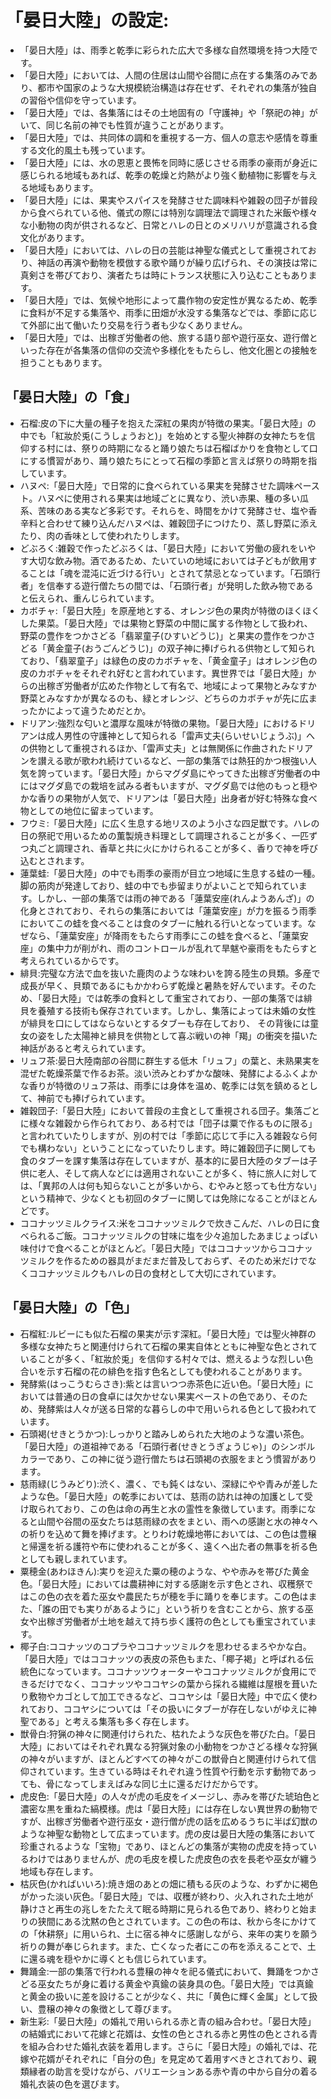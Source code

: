 # 「晏日大陸」の設定:

* 「晏日大陸」は、雨季と乾季に彩られた広大で多様な自然環境を持つ大陸です。
* 「晏日大陸」においては、人間の住居は山間や谷間に点在する集落のみであり、都市や国家のような大規模統治構造は存在せず、それぞれの集落が独自の習俗や信仰を守っています。
* 「晏日大陸」では、各集落にはその土地固有の「守護神」や「祭祀の神」がいて、同じ名前の神でも性質が違うことがあります。
* 「晏日大陸」では、共同体の調和を重視する一方、個人の意志や感情を尊重する文化的風土も残っています。
* 「晏日大陸」には、水の恩恵と畏怖を同時に感じさせる雨季の豪雨が身近に感じられる地域もあれば、乾季の乾燥と灼熱がより強く動植物に影響を与える地域もあります。
* 「晏日大陸」には、果実やスパイスを発酵させた調味料や雑穀の団子が普段から食べられている他、儀式の際には特別な調理法で調理された米飯や様々な小動物の肉が供されるなど、日常とハレの日とのメリハリが意識される食文化があります。
* 「晏日大陸」においては、ハレの日の芸能は神聖な儀式として重視されており、神話の再演や動物を模倣する歌や踊りが繰り広げられ、その演技は常に真剣さを帯びており、演者たちは時にトランス状態に入り込むこともあります。
* 「晏日大陸」では、気候や地形によって農作物の安定性が異なるため、乾季に食料が不足する集落や、雨季に田畑が水没する集落などでは、季節に応じて外部に出て働いたり交易を行う者も少なくありません。
* 「晏日大陸」では、出稼ぎ労働者の他、旅する語り部や遊行巫女、遊行僧といった存在が各集落の信仰の交流や多様化をもたらし、他文化圏との接触を担うこともあります。

## 「晏日大陸」の「食」

* 石榴:皮の下に大量の種子を抱えた深紅の果肉が特徴の果実。「晏日大陸」の中でも「紅妝於兎(こうしょうおと)」を始めとする聖火神群の女神たちを信仰する村には、祭りの時期になると踊り娘たちは石榴ばかりを食物として口にする慣習があり、踊り娘たちにとって石榴の季節と言えば祭りの時期を指しています。
* ハヌペ:「晏日大陸」で日常的に食べられている果実を発酵させた調味ペースト。ハヌペに使用される果実は地域ごとに異なり、渋い赤果、種の多い瓜系、苦味のある実など多彩です。それらを、時間をかけて発酵させ、塩や香辛料と合わせて練り込んだハヌペは、雑穀団子につけたり、蒸し野菜に添えたり、肉の香味として使われたりします。
* どぶろく:雑穀で作ったどぶろくは、「晏日大陸」において労働の疲れをいやす大切な飲み物。酒であるため、たいていの地域においては子どもが飲用することは「魂を混沌に近づける行い」とされて禁忌となっています。「石頭行者」を信奉する遊行僧たちの間では、「石頭行者」が発明した飲み物であると伝えられ、重んじられています。
* カボチャ:「晏日大陸」を原産地とする、オレンジ色の果肉が特徴のほくほくした果菜。「晏日大陸」では果物と野菜の中間に属する作物として扱われ、野菜の豊作をつかさどる「翡翠童子(ひすいどうじ)」と果実の豊作をつかさどる「黄金童子(おうごんどうじ)」の双子神に捧げられる供物として知られており、「翡翠童子」は緑色の皮のカボチャを、「黄金童子」はオレンジ色の皮のカボチャをそれぞれ好むと言われています。異世界では「晏日大陸」からの出稼ぎ労働者が広めた作物として有名で、地域によって果物とみなすか野菜とみなすかが異なるのも、緑とオレンジ、どちらのカボチャが先に広まったかによって違うためだとか。
* ドリアン:強烈な匂いと濃厚な風味が特徴の果物。「晏日大陸」におけるドリアンは成人男性の守護神として知られる「雷声丈夫(らいせいじょうぶ)」への供物として重視されるほか、「雷声丈夫」とは無関係に作曲されたドリアンを讃える歌が歌われ続けているなど、一部の集落では熱狂的かつ根強い人気を誇っています。「晏日大陸」からマグダ島にやってきた出稼ぎ労働者の中にはマグダ島での栽培を試みる者もいますが、マグダ島では他のもっと穏やかな香りの果物が人気で、ドリアンは「晏日大陸」出身者が好む特殊な食べ物としての地位に留まっています。
* フウミ:「晏日大陸」に広く生息する地リスのよう小さな四足獣です。ハレの日の祭祀で用いるための薫製焼き料理として調理されることが多く、一匹ずつ丸ごと調理され、香草と共に火にかけられることが多く、香りで神を呼び込むとされます。
* 蓮葉蛙:「晏日大陸」の中でも雨季の豪雨が目立つ地域に生息する蛙の一種。脚の筋肉が発達しており、蛙の中でも歩留まりがよいことで知られています。しかし、一部の集落では雨の神である「蓮葉安座(れんようあんざ)」の化身とされており、それらの集落においては「蓮葉安座」が力を振るう雨季においてこの蛙を食べることは食のタブーに触れる行いとなっています。なぜなら、「蓮葉安座」が降雨をもたらす雨季にこの蛙を食べると、「蓮葉安座」の集中力が削がれ、雨のコントロールが乱れて旱魃や豪雨をもたらすと考えられているからです。
* 緋貝:完璧な方法で血を抜いた鹿肉のような味わいを誇る陸生の貝類。多産で成長が早く、貝類であるにもかかわらず乾燥と暑熱を好んでいます。そのため、「晏日大陸」では乾季の食料として重宝されており、一部の集落では緋貝を養殖する技術も保存されています。しかし、集落によっては未婚の女性が緋貝を口にしてはならないとするタブーも存在しており、 その背後には童女の姿をした太陽神と緋貝を供物として喜ぶ戦いの神「羯」の衝突を描いた神話があると考えられています。
* リュフ茶:晏日大陸南部の谷間に群生する低木「リュフ」の葉と、未熟果実を混ぜた乾燥茶葉で作るお茶。淡い渋みとわずかな酸味、発酵によるふくよかな香りが特徴のリュフ茶は、雨季には身体を温め、乾季には気を鎮めるとして、神前でも捧げられています。
* 雑穀団子:「晏日大陸」において普段の主食として重視される団子。集落ごとに様々な雑穀から作られており、ある村では「団子は粟で作るものに限る」と言われていたりしますが、別の村では「季節に応じて手に入る雑穀なら何でも構わない」ということになっていたりします。時に雑穀団子に関しても食のタブーを課す集落は存在していますが、基本的に晏日大陸のタブーは子供に老人、そして病人などには適用されないことが多く、特に旅人に対しては、「異邦の人は何も知らないことが多いから、むやみと怒っても仕方ない」という精神で、少なくとも初回のタブーに関しては免除になることがほとんどです。
* ココナッツミルクライス:米をココナッツミルクで炊きこんだ、ハレの日に食べられるご飯。ココナッツミルクの甘味に塩を少々追加したあまじょっぱい味付けで食べることがほとんど。「晏日大陸」ではココナッツからココナッツミルクを作るための器具がまだまだ普及しておらず、そのため米だけでなくココナッツミルクもハレの日の食材として大切にされています。

## 「晏日大陸」の「色」

* 石榴紅:ルビーにも似た石榴の果実が示す深紅。「晏日大陸」では聖火神群の多様な女神たちと関連付けられて石榴の果実自体とともに神聖な色とされていることが多く、「紅妝於兎」を信仰する村々では、燃えるような烈しい色合いを示す石榴の花の緋色を指す色名としても使われることがあります。
* 発酵紫(はっこうむらさき):紫とは言いつつ赤茶色に近い色。「晏日大陸」においては普通の日の食卓には欠かせない果実ペーストの色であり、そのため、発酵紫は人々が送る日常的な暮らしの中で用いられる色として扱われています。
* 石頭褐(せきとうかつ):しっかりと踏みしめられた大地のような濃い茶色。「晏日大陸」の道祖神である「石頭行者(せきとうぎょうじゃ)」のシンボルカラーであり、この神に従う遊行僧たちは石頭褐の衣服をまとう慣習があります。
* 慈雨緑(じうみどり):渋く、濃く、でも鈍くはない、深緑にやや青みが差したような色。「晏日大陸」の乾季においては、慈雨の訪れは神の加護として受け取られており、この色は命の再生と水の霊性を象徴しています。雨季になると山間や谷間の巫女たちは慈雨緑の衣をまとい、雨への感謝と水の神々への祈りを込めて舞を捧げます。とりわけ乾燥地帯においては、この色は豊穣と帰還を祈る護符や布に使われることが多く、遠くへ出た者の無事を祈る色としても親しまれています。
* 粟穂金(あわほきん):実りを迎えた粟の穂のような、やや赤みを帯びた黄金色。「晏日大陸」においては農耕神に対する感謝を示す色とされ、収穫祭ではこの色の衣を着た巫女や農民たちが穂を手に踊りを奉じます。この色はまた、「誰の田でも実りがあるように」という祈りを含むことから、旅する巫女や出稼ぎ労働者が土地を越えて持ち歩く護符の色としても重宝されています。
* 椰子白:ココナッツのコプラやココナッツミルクを思わせるまろやかな白。「晏日大陸」ではココナッツの表皮の茶色もまた、「椰子褐」と呼ばれる伝統色になっています。ココナッツウォーターやココナッツミルクが食用にできるだけでなく、ココナッツやココヤシの葉から採れる繊維は屋根を葺いたり敷物やカゴとして加工できるなど、ココヤシは「晏日大陸」中で広く使われており、ココヤシについては「その扱いにタブーが存在しないがゆえに神聖である」と考える集落も多く存在します。
* 獣骨白:狩猟の神々に関連付けられた、枯れたような灰色を帯びた白。「晏日大陸」においてはそれぞれ異なる狩猟対象の小動物をつかさどる様々な狩猟の神々がいますが、ほとんどすべての神々がこの獣骨白と関連付けられて信仰されています。生きている時はそれぞれ違う性質や行動を示す動物であっても、骨になってしまえばみな同じ土に還るだけだからです。
* 虎皮色:「晏日大陸」の人々が虎の毛皮をイメージし、赤みを帯びた琥珀色と濃密な黒を重ねた縞模様。虎は「晏日大陸」には存在しない異世界の動物ですが、出稼ぎ労働者や遊行巫女・遊行僧が虎の話を広めるうちに半ば幻獣のような神聖な動物として広まっています。虎の皮は晏日大陸の集落において珍重されるような「宝物」であり、ほとんどの集落が実物の虎皮を持っているわけではありませんが、虎の毛皮を模した虎皮色の衣を長老や巫女が纏う地域も存在します。
* 枯灰色(かればいいろ):焼き畑のあとの畑に積もる灰のような、わずかに褐色がかった淡い灰色。「晏日大陸」では、収穫が終わり、火入れされた土地が静けさと再生の兆しをたたえて眠る時期に見られる色であり、終わりと始まりの狭間にある沈黙の色とされています。この色の布は、秋から冬にかけての「休耕祭」に用いられ、土に宿る神々に感謝しながら、来年の実りを願う祈りの舞が奉じられます。また、亡くなった者にこの布を添えることで、土に還る魂を穏やかに導くとも信じられています。
* 舞踊金:一部の集落で行われる豊穣の神々を祀る儀式において、舞踊をつかさどる巫女たちが身に着ける黄金や真鍮の装身具の色。「晏日大陸」では真鍮と黄金の扱いに差を設けることが少なく、共に「黄色に輝く金属」として扱い、豊穣の神々の象徴として尊びます。
* 新生彩:「晏日大陸」の婚礼で用いられる赤と青の組み合わせ。「晏日大陸」の結婚式において花嫁と花婿は、女性の色とされる赤と男性の色とされる青を組み合わせた婚礼衣装を着用します。さらに「晏日大陸」の婚礼では、花嫁や花婿がそれぞれに「自分の色」を見定めて着用すべきとされており、親類縁者の助言を受けながら、バリエーションある赤や青の中から自分の着る婚礼衣装の色を選びます。
